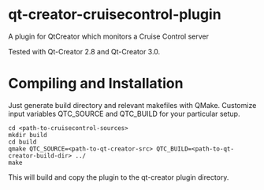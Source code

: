 qt-creator-cruisecontrol-plugin
===============================

A plugin for QtCreator which monitors a Cruise Control server

Tested with Qt-Creator 2.8 and Qt-Creator 3.0.


Compiling and Installation
============================

Just generate build directory and relevant makefiles with QMake. Customize
input variables QTC_SOURCE and QTC_BUILD for your particular setup.

	cd <path-to-cruisecontrol-sources>
	mkdir build
	cd build
	qmake QTC_SOURCE=<path-to-qt-creator-src> QTC_BUILD=<path-to-qt-creator-build-dir> ../
	make

This will build and copy the plugin to the qt-creator plugin directory.

